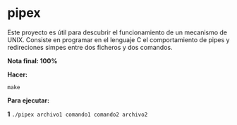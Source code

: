# pipex
Este proyecto es útil para descubrir el funcionamiento de un mecanismo de UNIX. Consiste en programar en el lenguaje C el comportamiento de pipes y redireciones simpes entre dos ficheros y dos comandos. 

**Nota final:  100%** 

**Hacer:** 

`make`

**Para ejecutar:** 

**1** `./pipex archivo1 comando1 comando2 archivo2` 
